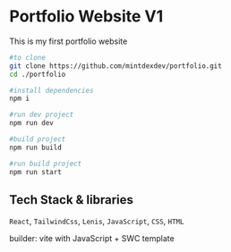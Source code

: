 # Portfolio Website V1
This is my first portfolio website

```bash
#to clone
git clone https://github.com/mintdexdev/portfolio.git
cd ./portfolio

#install dependencies
npm i

#run dev project
npm run dev

#build project
npm run build

#run build project
npm run start
```

## Tech Stack & libraries

`React`, `TailwindCss`, `Lenis`, `JavaScript`, `CSS`, `HTML`

builder: vite with JavaScript + SWC template